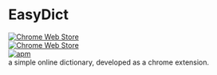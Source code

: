 # EasyDict
[![Chrome Web Store](https://img.shields.io/badge/chrome%20web%20store-v0.0.3-brightgreen.svg)](https://chrome.google.com/webstore/detail/easydict/ejlckbajejjeoieicimfoijkcfloeded)  
[![Chrome Web Store](https://img.shields.io/badge/user%20number-3-brightgreen.svg)](https://chrome.google.com/webstore/detail/easydict/ejlckbajejjeoieicimfoijkcfloeded)  
[![apm](https://img.shields.io/apm/l/vim-mode.svg?maxAge=2592000)](https://opensource.org/licenses/MIT)  
a simple online dictionary, developed as a chrome extension.
